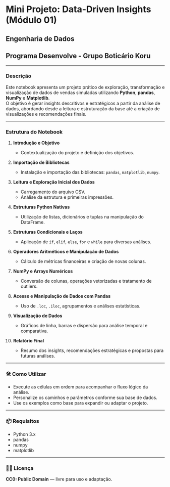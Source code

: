 # Mini Projeto: Data-Driven Insights (Módulo 01)
## Engenharia de Dados
## Programa Desenvolve - Grupo Boticário Koru
------------------------------------------------------------------

### Descrição
Este notebook apresenta um projeto prático de exploração, transformação e visualização de dados de vendas simuladas utilizando **Python**, **pandas**, **NumPy** e **Matplotlib**.  
O objetivo é gerar insights descritivos e estratégicos a partir da análise de dados, abordando desde a leitura e estruturação da base até a criação de visualizações e recomendações finais.

---

### Estrutura do Notebook

1. **Introdução e Objetivo**  
   - Contextualização do projeto e definição dos objetivos.

2. **Importação de Bibliotecas**  
   - Instalação e importação das bibliotecas: `pandas`, `matplotlib`, `numpy`.

3. **Leitura e Exploração Inicial dos Dados**  
   - Carregamento do arquivo CSV.
   - Análise da estrutura e primeiras impressões.

4. **Estruturas Python Nativas**  
   - Utilização de listas, dicionários e tuplas na manipulação do DataFrame.

5. **Estruturas Condicionais e Laços**  
   - Aplicação de `if`, `elif`, `else`, `for` e `while` para diversas análises.

6. **Operadores Aritméticos e Manipulação de Dados**  
   - Cálculo de métricas financeiras e criação de novas colunas.

7. **NumPy e Arrays Numéricos**  
   - Conversão de colunas, operações vetorizadas e tratamento de outliers.

8. **Acesso e Manipulação de Dados com Pandas**  
   - Uso de `.loc`, `.iloc`, agrupamentos e análises estatísticas.

9. **Visualização de Dados**  
   - Gráficos de linha, barras e dispersão para análise temporal e comparativa.

10. **Relatório Final**  
    - Resumo dos insights, recomendações estratégicas e propostas para futuras análises.

---

### 🛠 Como Utilizar

- Execute as células em ordem para acompanhar o fluxo lógico da análise.
- Personalize os caminhos e parâmetros conforme sua base de dados.
- Use os exemplos como base para expandir ou adaptar o projeto.

---

### 📦 Requisitos

- Python 3.x  
- pandas  
- numpy  
- matplotlib

---

### 🧑‍⚖️ Licença

**CC0: Public Domain** — livre para uso e adaptação.

